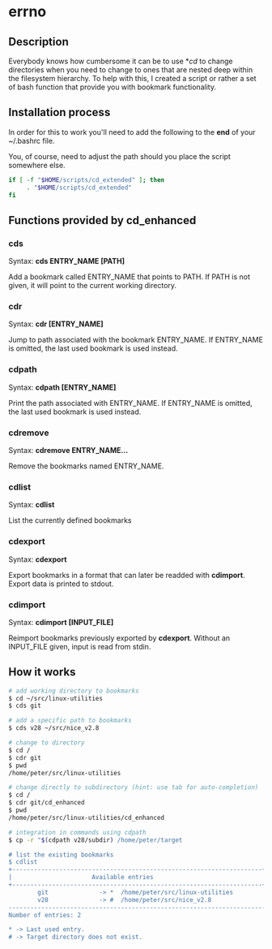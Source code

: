 # errno

## Description

Everybody knows how cumbersome it can be to use **cd* to change directories when you need to change to ones that are nested deep within the filesystem hierarchy.
To help with this, I created a script or rather a set of bash function that provide you with bookmark functionality.

## Installation process

In order for this to work you'll need to add the following to the **end** of your ~/.bashrc file.

You, of course, need to adjust the path should you place the script somewhere else.

```bash
if [ -f "$HOME/scripts/cd_extended" ]; then
     . "$HOME/scripts/cd_extended"
fi
```

## Functions provided by cd_enhanced

### cds
Syntax: **cds ENTRY_NAME [PATH]**

Add a bookmark called ENTRY_NAME that points to PATH. If PATH is not given, it will point to the current working directory.

### cdr
Syntax: **cdr [ENTRY_NAME]**

Jump to path associated with the bookmark ENTRY_NAME. If ENTRY_NAME is omitted, the last used bookmark is used instead.

### cdpath
Syntax: **cdpath [ENTRY_NAME]**

Print the path associated with ENTRY_NAME. If ENTRY_NAME is omitted, the last used bookmark is used instead.

### cdremove
Syntax: **cdremove ENTRY_NAME...**

Remove the bookmarks named ENTRY_NAME.

### cdlist
Syntax: **cdlist**

List the currently defined bookmarks

### cdexport
Syntax: **cdexport**

Export bookmarks in a format that can later be readded with **cdimport**. Export data is printed to stdout.

### cdimport
Syntax: **cdimport [INPUT_FILE]**

Reimport bookmarks previously exported by **cdexport**. Without an INPUT_FILE given, input is read from stdin.

## How it works

```bash
# add working directory to bookmarks
$ cd ~/src/linux-utilities
$ cds git

# add a specific path to bookmarks
$ cds v28 ~/src/nice_v2.8

# change to directory
$ cd /
$ cdr git
$ pwd
/home/peter/src/linux-utilities

# change directly to subdirectory (hint: use tab for auto-completion)
$ cd /
$ cdr git/cd_enhanced
$ pwd
/home/peter/src/linux-utilities/cd_enhanced

# integration in commands using cdpath
$ cp -r "$(cdpath v28/subdir) /home/peter/target

# list the existing bookmarks
$ cdlist
+---------------------------------------------------------------------+
|                      Available entries                              |
+---------------------------------------------------------------------+
        git              -> *  /home/peter/src/linux-utilities
        v28              -> #  /home/peter/src/nice_v2.8
-----------------------------------------------------------------------
Number of entries: 2

* -> Last used entry.
# -> Target directory does not exist.
```
